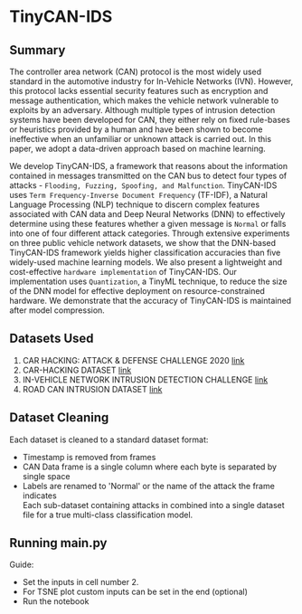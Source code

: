 # TinyCAN-IDS

## Summary
The controller area network (CAN) protocol is the most widely used standard in the automotive industry for In-Vehicle Networks (IVN). 
However, this protocol lacks essential security features such as encryption and message authentication, which makes the vehicle network vulnerable to exploits by an adversary. 
Although multiple types of intrusion detection systems have been developed for CAN, they either rely on fixed rule-bases or heuristics provided by a human and have been shown to become ineffective when an unfamiliar or unknown attack is carried out. 
In this paper, we adopt a data-driven approach based on machine learning. 

We develop TinyCAN-IDS, a framework that reasons about the information contained in messages transmitted on the CAN bus to detect four types of attacks - `Flooding, Fuzzing, Spoofing, and Malfunction`. 
TinyCAN-IDS uses `Term Frequency-Inverse Document Frequency` (TF-IDF), a Natural Language Processing (NLP) technique to discern complex features associated with CAN data and Deep Neural Networks (DNN) to effectively determine using these features whether a given message is `Normal` or falls into one of four different attack categories. 
Through extensive experiments on three public vehicle network datasets, we show that the DNN-based TinyCAN-IDS framework yields higher classification accuracies than five widely-used machine learning models.
We also present a lightweight and cost-effective `hardware implementation` of TinyCAN-IDS.
Our implementation uses `Quantization`, a TinyML technique, to reduce the size of the DNN model for effective deployment on resource-constrained hardware.
We demonstrate that the accuracy of TinyCAN-IDS is maintained after model compression.

## Datasets Used
1. CAR HACKING: ATTACK & DEFENSE CHALLENGE 2020 [link](https://ocslab.hksecurity.net/Datasets/carchallenge2020)
2. CAR-HACKING DATASET [link](https://ocslab.hksecurity.net/Datasets/car-hacking-dataset)
3. IN-VEHICLE NETWORK INTRUSION DETECTION CHALLENGE [link](https://ocslab.hksecurity.net/Datasets/datachallenge2019/car)
4. ROAD CAN INTRUSION DATASET [link](https://0xsam.com/road/)

## Dataset Cleaning
Each dataset is cleaned to a standard dataset format:
- Timestamp is removed from frames
- CAN Data frame is a single column where each byte is separated by single space
- Labels are renamed to 'Normal' or the name of the attack the frame indicates  
Each sub-dataset containing attacks in combined into a single dataset file for a true multi-class classification model.
## Running main.py
Guide:
- Set the inputs in cell number 2.
- For TSNE plot custom inputs can be set in the end (optional)
- Run the notebook
